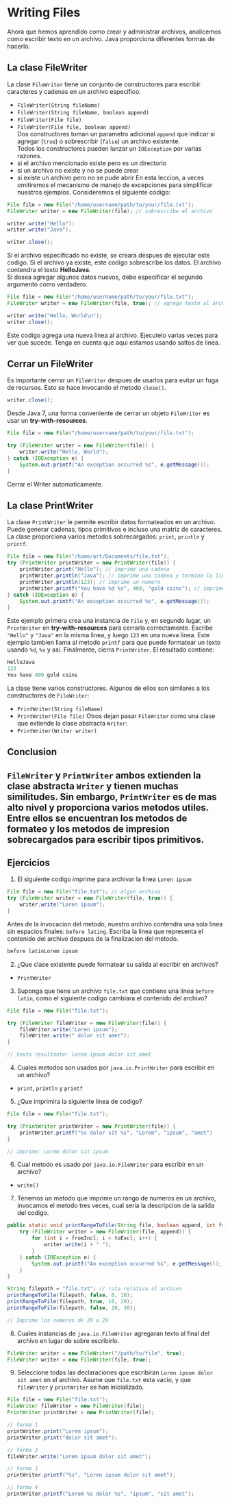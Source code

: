 # Writing Files
Ahora que hemos aprendido como crear y administrar archivos, analicemos como escribir texto en un archivo. Java proporciona diferentes formas de hacerlo.

## La clase FileWriter
La clase `FileWriter` tiene un conjunto de constructores para escribir caracteres y cadenas en un archivo especifico.
- `FileWriter(String fileName)`
- `FileWriter(String fileName, boolean append)`
- `FileWriter(File file)`
- `FileWriter(File file, boolean append)`  
Dos constructores toman un parametro adicional `append` que indicar si agregar (`true`) o sobrescribir (`false`) un archivo existente.  
Todos los constructores pueden lanzar un `IOException` por varias razones.
- si el archivo mencionado existe pero es un directorio
- si un archivo no existe y no se puede crear
- si existe un archivo pero no se pude abrir
En esta leccion, a veces omitiremos el mecanismo de manejo de excepciones para simplificar nuestros ejemplos. Consideremos el siguiente codigo:
~~~java
File file = new File("/home/username/path/to/your/file.txt");
FileWriter writer = new FileWriter(file); // sobrescribe el archivo

writer.write("Hello");
writer.write("Java");

writer.close();
~~~
Si el archivo especificado no existe, se creara despues de ejecutar este codigo. Si el archivo ya existe, este codigo sobrescribe los datos. El archivo contendra el texto **HelloJava**.  
Si desea agregar algunos datos nuevos, debe especificar el segundo argumento como verdadero.
~~~java
File file = new File("/home/username/path/to/your/file.txt");
FileWriter writer = new FileWriter(file, true); // agrega texto al archivo 

writer.write("Hello, World\n");
writer.close();
~~~
Este codigo agrega una nueva linea al archivo. Ejecutelo varias veces para ver que sucede. Tenga en cuenta que aqui estamos usando saltos de linea.   

## Cerrar un FileWriter
Es importante cerrar un `FileWriter` despues de usarlos para evitar un fuga de recursos. Esto se hace invocando el metodo `close()`.
~~~java
writer.close();
~~~
Desde Java 7, una forma conveniente de cerrar un objeto `FileWriter` es usar un **try-with-resources**.
~~~java
File file = new File("/home/username/path/to/your/file.txt");

try (FileWriter writer = new FileWriter(file)) {
    writer.write("Hello, World");
} catch (IOException e) {
    System.out.printf("An exception occurred %s", e.getMessage());
}
~~~
Cerrar el Writer automaticamente.

## La clase PrintWriter
La clase `PrintWriter` le permite escribir datos formateados en un archivo. Puede generar cadenas, tipos primitivos e incluso una matriz de caracteres. La clase proporciona varios metodos sobrecargados: `print`, `println` y `printf`.
~~~java
File file = new File("/home/art/Documents/file.txt");
try (PrintWriter printWriter = new PrintWriter(file)) {
    printWriter.print("Hello"); // imprime una cadena
    printWriter.println("Java"); // imprime una cadena y termina la linea
    printWriter.println(123); // imprime un numero
    printWriter.printf("You have %d %s", 400, "gold coins"); // imprime una cadena formateada
} catch (IOException e) {
    System.out.printf("An exception occurred %s", e.getMessage());
}
~~~
Este ejemplo primera crea una instancia de `File` y, en segundo lugar, un `PrintWriter` en **try-with-resources** para cerrarla correctamente. Escribe `"Hello"` y `"Java"` en la misma linea, y luego `123` en una nueva linea. Este ejemplo tambien llama al metodo `printf` para que puede formatear un texto usando `%d`, `%s` y asi. Finalmente, cierra `PrintWriter`. El resultado contiene:
~~~java
HelloJava
123
You have 400 gold coins
~~~
La clase tiene varios constructores. Algunos de ellos son similares a los constructores de `FileWriter`:
- `PrintWriter(String fileName)`
- `PrintWriter(File file)`
Otros dejan pasar `FileWriter` como una clase que extiende la  clase abstracta `Writer`:
- `PrintWriter(Writer writer)`

## Conclusion
`FileWriter` y `PrintWriter` ambos extienden la clase abstracta `Writer` y tienen muchas similitudes. Sin embargo, `PrintWriter` es de mas alto nivel y proporciona varios metodos utiles. Entre ellos se encuentran los metodos de formateo y los metodos de impresion sobrecargados para escribir tipos primitivos.
---

## Ejercicios
1. El siguiente codigo imprime para archivar la linea `Loren ipsum`
~~~java
File file = new File("file.txt"); // algun archivo
try (FileWriter writer = new FileWriter(file, true)) {
    writer.write("Loren ipsum");
}
~~~
Antes de la invocacion del metodo, nuestro archivo contendra una sola linea sin espacios finales: `before lating`. Escriba la linea que representa el contenido del archivo despues de la finalizacion del metodo.
~~~java
before latinLorem ipsum
~~~
2. ¿Que clase existente puede formatear su salida al escribir en archivos?
- `PrintWriter`
3. Suponga que tiene un archivo `file.txt` que contiene una linea `before latin`, como el siguiente codigo cambiara el contenido del archivo?
~~~java
File file = new File("file.txt");

try (FileWriter fileWriter = new FileWriter(file)) {
    fileWriter.write("Loren ipsum");
    fileWriter.write(" dolor sit amet");
}

// texto resultante: loren ipsum dolor sit amet
~~~
4. Cuales metodos son usados por `java.io.PrintWriter` para escribir en un archivo?
- `print`, `println` y `printf`
5. ¿Que imprimira la siguiente linea de codigo?
~~~java
File file = new File("file.txt"); 

try (PrintWriter printWriter = new PrintWriter(file)) {
    printWriter.printf("%s dolor sit %s", "Lorem", "ipsum", "amet")
}

// imprime: Lorem dolor sit ipsum
~~~
6. Cual metodo es usado por `java.io.FileWriter` para escribir en un archivo?
- `write()`
7. Tenemos un metodo que imprime un rango de numeros en un archivo, invocamos el metodo tres veces, cual seria la descripcion de la salida del codigo.
~~~java
public static void printRangeToFile(String file, boolean append, int fromIncl, int toExcl) {
    try (FileWriter writer = new FileWriter(file, append)) {
        for (int i = fromIncl; i < toExcl; i++) {
            writer.write(i + " ");
        }
    } catch (IOException e) {
        System.out.printf("An exception occurred %s", e.getMessage());
    }
}

String filepath = "file.txt"; // ruta relativa al archivo
printRangeToFile(filepath, false, 0, 10);
printRangeToFile(filepath, true, 10, 20);
printRangeToFile(filepath, false, 20, 30);

// Imprime los numeros de 20 a 29
~~~
8. Cuales instancias de `java.io.FileWriter` agregaran texto al final del archivo en lugar de sobre escribirlo.
~~~java
FileWriter writer = new FileWriter("/path/to/file", true);
FileWriter writer = new FileWriter(file, true);
~~~
9. Seleccione todas las declaraciones que escribiran `Loren ipsum dolor sit amet` en el archivo. Asume que `file.txt` esta vacio, y que `fileWriter` y `printWriter` se han inicializado.
~~~java
File file = new File("file.txt"); 
FileWriter fileWriter = new FileWriter(file);
PrintWriter printWriter = new PrintWriter(file);

// forma 1
printWriter.print("Loren ipsum");
printWriter.print("dolor sit amet");

// forma 2
fileWriter.write("Lorem ipsum dolor sit amet");

// forma 3
printWriter.printf("%s", "Loren ipsum dolor sit amet");

// forma 4
printWriter.printf("Lorem %s dolor %s", "ipsum", "sit amet");
~~~
